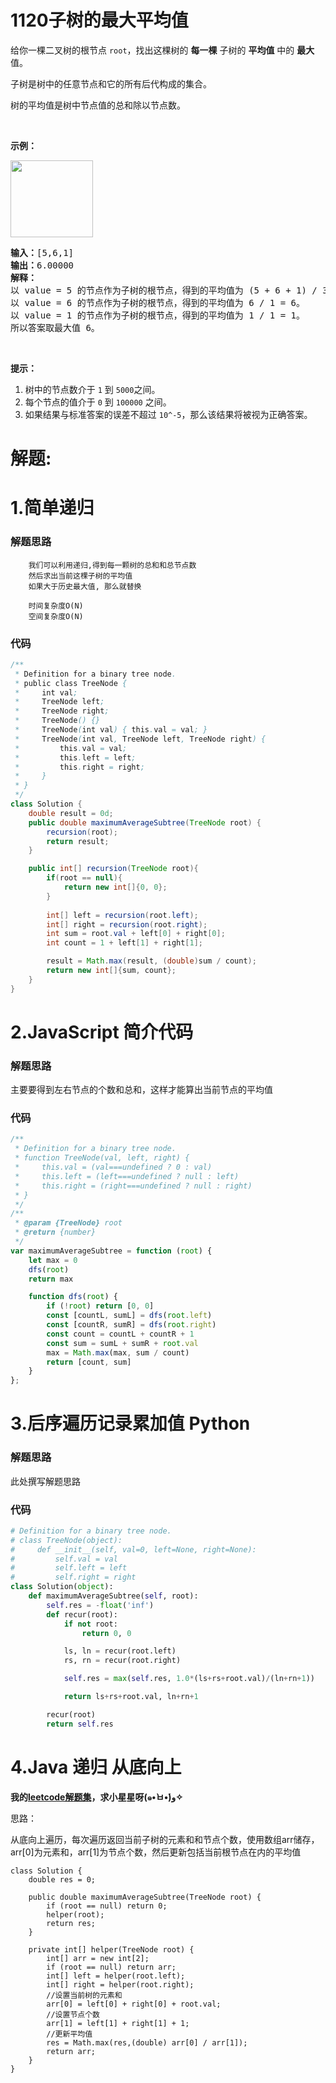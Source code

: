 # 1120子树的最大平均值
<p>给你一棵二叉树的根节点&nbsp;<code>root</code>，找出这棵树的 <strong>每一棵</strong> 子树的 <strong>平均值</strong> 中的 <strong>最大</strong> 值。</p>

<p>子树是树中的任意节点和它的所有后代构成的集合。</p>

<p>树的平均值是树中节点值的总和除以节点数。</p>

<p>&nbsp;</p>

<p><strong>示例：</strong></p>

<p><img alt="" src="https://assets.leetcode-cn.com/aliyun-lc-upload/uploads/2019/07/12/1308_example_1.png" style="height: 123px; width: 132px;"></p>

<pre><strong>输入：</strong>[5,6,1]
<strong>输出：</strong>6.00000
<strong>解释： </strong>
以 value = 5 的节点作为子树的根节点，得到的平均值为 (5 + 6 + 1) / 3 = 4。
以 value = 6 的节点作为子树的根节点，得到的平均值为 6 / 1 = 6。
以 value = 1 的节点作为子树的根节点，得到的平均值为 1 / 1 = 1。
所以答案取最大值 6。
</pre>

<p>&nbsp;</p>

<p><strong>提示：</strong></p>

<ol>
	<li>树中的节点数介于&nbsp;<code>1</code> 到&nbsp;<code>5000</code>之间。</li>
	<li>每个节点的值介于&nbsp;<code>0</code> 到&nbsp;<code>100000</code>&nbsp;之间。</li>
	<li>如果结果与标准答案的误差不超过&nbsp;<code>10^-5</code>，那么该结果将被视为正确答案。</li>
</ol>
































# 解题:
# 1.简单递归
### 解题思路
        我们可以利用递归,得到每一颗树的总和和总节点数
        然后求出当前这棵子树的平均值
        如果大于历史最大值, 那么就替换

        时间复杂度O(N)
        空间复杂度O(N)
### 代码

```java
/**
 * Definition for a binary tree node.
 * public class TreeNode {
 *     int val;
 *     TreeNode left;
 *     TreeNode right;
 *     TreeNode() {}
 *     TreeNode(int val) { this.val = val; }
 *     TreeNode(int val, TreeNode left, TreeNode right) {
 *         this.val = val;
 *         this.left = left;
 *         this.right = right;
 *     }
 * }
 */
class Solution {
    double result = 0d;
    public double maximumAverageSubtree(TreeNode root) {
        recursion(root);
        return result;
    }

    public int[] recursion(TreeNode root){
        if(root == null){
            return new int[]{0, 0};
        }
        
        int[] left = recursion(root.left);
        int[] right = recursion(root.right);
        int sum = root.val + left[0] + right[0];
        int count = 1 + left[1] + right[1];

        result = Math.max(result, (double)sum / count);
        return new int[]{sum, count};
    }
}
```
# 2.JavaScript 简介代码
### 解题思路
主要要得到左右节点的个数和总和，这样才能算出当前节点的平均值

### 代码

```javascript
/**
 * Definition for a binary tree node.
 * function TreeNode(val, left, right) {
 *     this.val = (val===undefined ? 0 : val)
 *     this.left = (left===undefined ? null : left)
 *     this.right = (right===undefined ? null : right)
 * }
 */
/**
 * @param {TreeNode} root
 * @return {number}
 */
var maximumAverageSubtree = function (root) {
    let max = 0
    dfs(root)
    return max

    function dfs(root) {
        if (!root) return [0, 0]
        const [countL, sumL] = dfs(root.left)
        const [countR, sumR] = dfs(root.right)
        const count = countL + countR + 1
        const sum = sumL + sumR + root.val
        max = Math.max(max, sum / count)
        return [count, sum]
    }
};
```
# 3.后序遍历记录累加值 Python
### 解题思路
此处撰写解题思路

### 代码

```python
# Definition for a binary tree node.
# class TreeNode(object):
#     def __init__(self, val=0, left=None, right=None):
#         self.val = val
#         self.left = left
#         self.right = right
class Solution(object):
    def maximumAverageSubtree(self, root):
        self.res = -float('inf')
        def recur(root):
            if not root:
                return 0, 0

            ls, ln = recur(root.left)
            rs, rn = recur(root.right)

            self.res = max(self.res, 1.0*(ls+rs+root.val)/(ln+rn+1))

            return ls+rs+root.val, ln+rn+1

        recur(root)
        return self.res
```
# 4.Java 递归 从底向上
**我的[leetcode解题集](https://github.com/JuiceZhou/Leetcode)，求小星星呀(๑•̀ㅂ•́)و✧**

思路：

从底向上遍历，每次遍历返回当前子树的元素和和节点个数，使用数组arr储存，arr[0]为元素和，arr[1]为节点个数，然后更新包括当前根节点在内的平均值



```
class Solution {
    double res = 0;

    public double maximumAverageSubtree(TreeNode root) {
        if (root == null) return 0;
        helper(root);
        return res;
    }

    private int[] helper(TreeNode root) {
        int[] arr = new int[2];
        if (root == null) return arr;
        int[] left = helper(root.left);
        int[] right = helper(root.right);
        //设置当前树的元素和
        arr[0] = left[0] + right[0] + root.val;
        //设置节点个数
        arr[1] = left[1] + right[1] + 1;
        //更新平均值
        res = Math.max(res,(double) arr[0] / arr[1]);
        return arr;
    }
}
```

